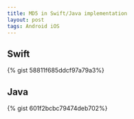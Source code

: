 ```yaml
---
title: MD5 in Swift/Java implementation
layout: post
tags: Android iOS
---
```


## Swift  

{% gist 58811f685ddcf97a79a3%}

## Java  
{% gist 601f2bcbc79474deb702%}